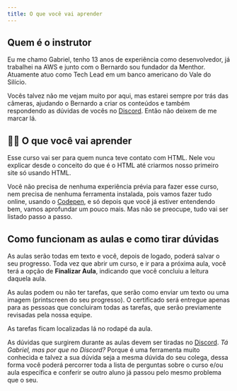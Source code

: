 ```yaml
---
title: O que você vai aprender
---
```


## Quem é o instrutor

Eu me chamo Gabriel, tenho 13 anos de experiência como desenvolvedor, já trabalhei na AWS e junto com o Bernardo sou fundador da Menthor. Atuamente atuo como Tech Lead em um banco americano do Vale do Silício.

Vocês talvez não me vejam muito por aqui, mas estarei sempre por trás das câmeras, ajudando o Bernardo a criar os conteúdos e também respondendo as dúvidas de vocês no [Discord](https://discord.gg/8BCByyXxq8). Então não deixem de me marcar lá.

## 👩‍💻 O que você vai aprender

Esse curso vai ser para quem nunca teve contato com HTML. Nele vou explicar desde o conceito do que é o HTML até criarmos nosso primeiro site só usando HTML.

Você não precisa de nenhuma experiência prévia para fazer esse curso, nem precisa de nenhuma ferramenta instalada, pois vamos fazer tudo online, usando o [Codepen](https://codepen.io/pen/), e só depois que você já estiver entendendo bem, vamos aprofundar um pouco mais. Mas não se preocupe, tudo vai ser listado passo a passo.

## Como funcionam as aulas e como tirar dúvidas

As aulas serão todas em texto e você, depois de logado, poderá salvar o seu progresso. Toda vez que abrir um curso, e ir para a próxima aula, você terá a opção de **Finalizar Aula**, indicando que você concluiu a leitura daquela aula.

As aulas podem ou não ter tarefas, que serão como enviar um texto ou uma imagem (printscreen do seu progresso). O certificado será entregue apenas para as pessoas que concluiram todas as tarefas, que serão previamente revisadas pela nossa equipe.

As tarefas ficam localizadas lá no rodapé da aula.

As dúvidas que surgirem durante as aulas devem ser tiradas no [Discord](https://discord.gg/8BCByyXxq8). _Tá Gabriel, mas por que no Discord?_ Porque é uma ferramenta muito conhecida e talvez a sua dúvida seja a mesma dúvida do seu colega, dessa forma você poderá percorrer toda a lista de perguntas sobre o curso e/ou aula específica e conferir se outro aluno já passou pelo mesmo problema que o seu.
